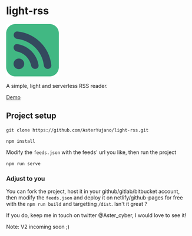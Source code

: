 # light-rss

![Our Logo](https://github.com/AsterYujano/light-rss/blob/master/src/assets/vue-rss.png)

A simple, light and serverless RSS reader.

[Demo](https://light-rss.netlify.com)

## Project setup
```
git clone https://github.com/AsterYujano/light-rss.git
```

```
npm install
```

Modify the `feeds.json` with the feeds' url you like, then run the project

```
npm run serve
```

### Adjust to you

You can fork the project, host it in your github/gitlab/bitbucket account, then modify the `feeds.json` and deploy it on netlify/github-pages for free with the `npm run build` and targetting `/dist`. Isn't it great ?

If you do, keep me in touch on twitter @Aster_cyber, I would love to see it!

Note: V2 incoming soon ;)